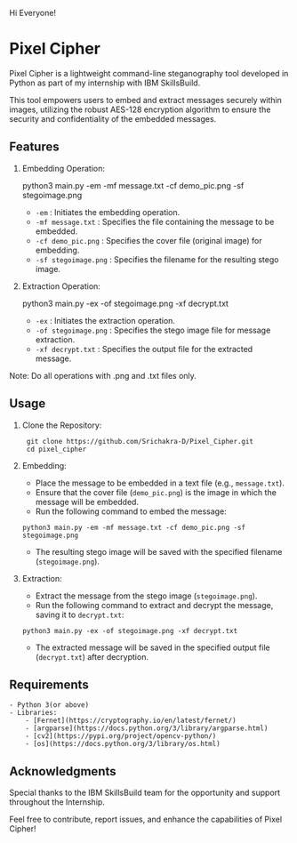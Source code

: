 Hi Everyone!

# Pixel Cipher

Pixel Cipher is a lightweight command-line steganography tool developed in Python as part of my internship with IBM SkillsBuild. 

This tool empowers users to embed and extract messages securely within images, utilizing the robust AES-128 encryption algorithm to ensure the security and confidentiality of the embedded messages.

## Features

1. Embedding Operation:

    python3 main.py -em -mf message.txt -cf demo_pic.png -sf stegoimage.png

    - `-em` : Initiates the embedding operation.
    - `-mf message.txt` : Specifies the file containing the message to be embedded.
    - `-cf demo_pic.png` : Specifies the cover file (original image) for embedding.
    - `-sf stegoimage.png` : Specifies the filename for the resulting stego image.

2. Extraction Operation:

    python3 main.py -ex -of stegoimage.png -xf decrypt.txt

    - `-ex` : Initiates the extraction operation.
    - `-of stegoimage.png` : Specifies the stego image file for message extraction.
    - `-xf decrypt.txt` : Specifies the output file for the extracted message.

Note: Do all operations with .png and .txt files only.

## Usage

1. Clone the Repository:
    ```
     git clone https://github.com/Srichakra-D/Pixel_Cipher.git
     cd pixel_cipher
     ```

2. Embedding:
    - Place the message to be embedded in a text file (e.g., `message.txt`).
    - Ensure that the cover file (`demo_pic.png`) is the image in which the message will be embedded.
    - Run the following command to embed the message:
    ```
    python3 main.py -em -mf message.txt -cf demo_pic.png -sf stegoimage.png
    ```
    - The resulting stego image will be saved with the specified filename (`stegoimage.png`).

3. Extraction:
    - Extract the message from the stego image (`stegoimage.png`).
    - Run the following command to extract and decrypt the message, saving it to `decrypt.txt`:
    ```
    python3 main.py -ex -of stegoimage.png -xf decrypt.txt
    ```
    - The extracted message will be saved in the specified output file (`decrypt.txt`) after decryption.



## Requirements

    - Python 3(or above)
    - Libraries:
        - [Fernet](https://cryptography.io/en/latest/fernet/)
        - [argparse](https://docs.python.org/3/library/argparse.html)
        - [cv2](https://pypi.org/project/opencv-python/)
        - [os](https://docs.python.org/3/library/os.html)



## Acknowledgments

Special thanks to the IBM SkillsBuild team for the opportunity and support throughout the Internship.

Feel free to contribute, report issues, and enhance the capabilities of Pixel Cipher!

